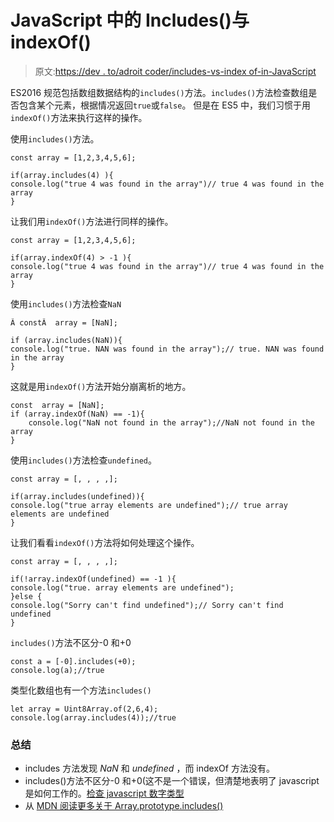 # JavaScript 中的 Includes()与 indexOf()

> 原文:[https://dev . to/adroit coder/includes-vs-index of-in-JavaScript](https://dev.to/adroitcoder/includes-vs-indexof-in-javascript)

ES2016 规范包括数组数据结构的`includes()`方法。`includes()`方法检查数组是否包含某个元素，根据情况返回`true`或`false`。
但是在 ES5 中，我们习惯于用`indexOf()`方法来执行这样的操作。

使用`includes()`方法。

```
const array = [1,2,3,4,5,6];

if(array.includes(4) ){
console.log("true 4 was found in the array")// true 4 was found in the array
} 
```

让我们用`indexOf()`方法进行同样的操作。

```
const array = [1,2,3,4,5,6];

if(array.indexOf(4) > -1 ){
console.log("true 4 was found in the array")// true 4 was found in the array
} 
```

使用`includes()`方法检查`NaN`

```
Â constÂ  array = [NaN];

if (array.includes(NaN)){
console.log("true. NAN was found in the array");// true. NAN was found in the array
} 
```

这就是用`indexOf()`方法开始分崩离析的地方。

```
const  array = [NaN];
if (array.indexOf(NaN) == -1){
    console.log("NaN not found in the array");//NaN not found in the array
} 
```

使用`includes()`方法检查`undefined`。

```
const array = [, , , ,];

if(array.includes(undefined)){
console.log("true array elements are undefined");// true array elements are undefined
} 
```

让我们看看`indexOf()`方法将如何处理这个操作。

```
const array = [, , , ,];

if(!array.indexOf(undefined) == -1 ){
console.log("true. array elements are undefined");
}else {
console.log("Sorry can't find undefined");// Sorry can't find undefined
} 
```

`includes()`方法不区分-0 和+0

```
const a = [-0].includes(+0);
console.log(a);//true 
```

类型化数组也有一个方法`includes()`

```
let array = Uint8Array.of(2,6,4);
console.log(array.includes(4));//true 
```

### 总结

*   includes 方法发现 *NaN* 和 *undefined* ，而 indexOf 方法没有。
*   includes()方法不区分-0 和+0(这不是一个错误，但清楚地表明了 javascript 是如何工作的。[检查 javascript 数字类型](http://speakingjs.com/es5/ch11.html#two_zeros)
*   从 [MDN 阅读更多关于 Array.prototype.includes()](https://developer.mozilla.org/en/docs/Web/JavaScript/Reference/Global_Objects/Array/includes)
